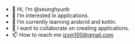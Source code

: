 - 👋 Hi, I’m @seunghyunb
- 👀 I’m interested in applications.
- 🌱 I’m currently learning andorid and kotlin.
- 💞️ I want to collaborate on creating applications.
- 📫 How to reach me izvm100@gmail.com

<!---
seunghyunb/seunghyunb is a ✨ special ✨ repository because its `README.md` (this file) appears on your GitHub profile.
You can click the Preview link to take a look at your changes.
--->
